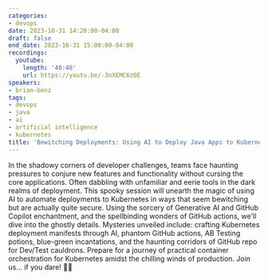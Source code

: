 ```yaml
---
categories:
- devops
date: 2023-10-31 14:20:00-04:00
draft: false
end_date: 2023-10-31 15:00:00-04:00
recordings:
  youtube:
    length: '40:48'
    url: https://youtu.be/-3nXEMC6zOE
speakers:
- brian-benz
tags:
- devops
- java
- ai
- artificial intelligence
- kubernetes
title: 'Bewitching Deployments: Using AI to Deploy Java Apps to Kubernetes this Halloween'
---
```



In the shadowy corners of developer challenges, teams face haunting pressures to conjure new features and functionality without cursing the core applications. Often dabbling with unfamiliar and eerie tools in the dark realms of deployment. This spooky session will unearth the magic of using AI to automate deployments to Kubernetes in ways that seem bewitching but are actually quite secure. Using the sorcery of Generative AI and GitHub Copilot enchantment, and the spellbinding wonders of GitHub actions, we'll dive into the ghostly details. Mysteries unveiled include: crafting Kubernetes deployment manifests through AI, phantom GitHub actions, AB Testing potions, blue-green incantations, and the haunting corridors of GitHub repo for Dev/Test cauldrons. Prepare for a journey of practical container orchestration for Kubernetes amidst the chilling winds of production. Join us... if you dare! 🎃👻
